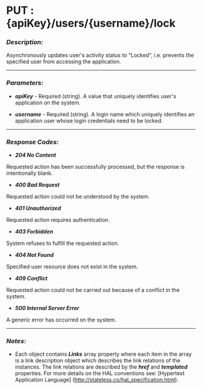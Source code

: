
# PUT : {apiKey}/users/{username}/lock 

### *Description:* 
Asynchronously updates user&#39;s activity status to &quot;Locked&quot;, i.e. prevents the specified user from accessing
            the application. 



* * *
### *Parameters:*


- ***apiKey*** - Required (string). A value that uniquely identifies user&#39;s application on the system. 


- ***username*** - Required (string). A login name which uniquely identifies an application user whose login credentials need to be locked. 


* * *
### *Response Codes:*


- ***204  No Content*** 

 Requested action has been successfully processed, but the response is intentionally blank. 


- ***400  Bad Request*** 

 Requested action could not be understood by the system. 


- ***401  Unauthorized*** 

 Requested action requires authentication. 


- ***403  Forbidden*** 

 System refuses to fulfill the requested action. 


- ***404  Not Found*** 

 Specified user resource does not exist in the system. 


- ***409  Conflict*** 

 Requested action could not be carried out because of a conflict in the system. 


- ***500  Internal Server Error*** 

 A generic error has occurred on the system. 



* * *
### *Notes:* 
- Each object contains ***Links*** array property where each item in the array is a link description object which describes the link relations of the instances. The link relations are described by the ***href*** and ***templated*** properties. For more details on the HAL conventions see: [Hypertext Application Language] (http://stateless.co/hal_specification.html).

